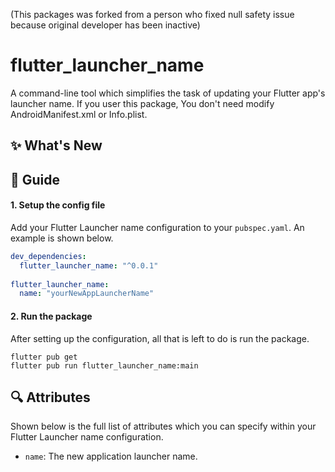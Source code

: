 (This packages was forked from a person who fixed null safety issue because original developer has been inactive)

# flutter_launcher_name

A command-line tool which simplifies the task of updating your Flutter app's launcher name.
If you user this package, You don't need modify AndroidManifest.xml or Info.plist.


## :sparkles: What's New


## :book: Guide

#### 1. Setup the config file

Add your Flutter Launcher name configuration to your `pubspec.yaml`.
An example is shown below.

```yaml
dev_dependencies: 
  flutter_launcher_name: "^0.0.1"
  
flutter_launcher_name:
  name: "yourNewAppLauncherName"

```


#### 2. Run the package

After setting up the configuration, all that is left to do is run the package.

```
flutter pub get
flutter pub run flutter_launcher_name:main
```


## :mag: Attributes

Shown below is the full list of attributes which you can specify within your Flutter Launcher name configuration.

- `name`: The new application launcher name.

